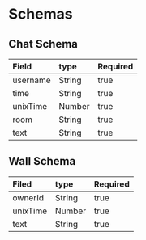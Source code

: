 # Schemas

## Chat Schema

| Field | type | Required |
| :--- | :--- | :--- |
| username | String | true |
| time | String | true |
| unixTime | Number | true |
| room | String | true |
| text | String | true |

## Wall Schema

| Filed  | type | Required |
| :--- | :--- | :--- |
| ownerId | String | true |
| unixTime | Number | true |
| text | String | true |

